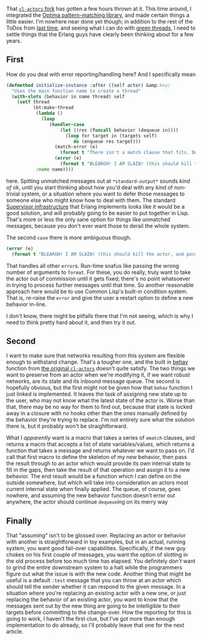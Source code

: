 That [`cl-actors` fork](https://github.com/Inaimathi/Common-Lisp-Actors) has gotten a few hours thrown at it. This time around, I integrated the [Optima pattern-matching library](https://github.com/m2ym/optima), and made certain things a little easier. I'm nowhere near done yet though; in addition to the rest of the ToDos from [last time](/posts/actors), and seeing what I can do with [green threads](https://github.com/deliciousrobots/green-threads), I need to settle things that the Erlang guys have clearly been thinking about for a few years.

## <a name="first" href="#first"></a>First

How do you deal with error reporting/handling here? And I specifically mean

```lisp
(defmethod initialize-instance :after ((self actor) &amp;key)
  "Uses the main function name to create a thread"
  (with-slots (behavior in name thread) self
    (setf thread
          (bt:make-thread
           (lambda ()
             (loop
                (handler-case
                    (let ((res (funcall behavior (dequeue in))))
                      (loop for target in (targets self)
                         do (enqueue res target)))
                  (match-error (e)
                    (format t "There isn't a match clause that fits. Do something more intelligent with unmatched messages.~%~a~%~%" e))
                  (error (e)
                    (format t "BLEARGH! I AM SLAIN! (this should kill the actor, and possibly call some fall-back mechanism)~%~a~%~%" e)))))
           :name name))))
```
here. Spitting unmatched messages out at `*standard-output*` sounds *kind of* ok, until you start thinking about how you'd deal with any kind of non-trivial system, or a situation where you want to defer those messages to someone else who might know how to deal with them. The standard [Supervisor infrastructure](http://www.erlang.org/doc/man/supervisor.html) that Erlang implements looks like it would be a good solution, and will probably going to be easier to put together in Lisp. That's more or less the only sane option for things like unmatched messages, because you don't ever want those to derail the whole system.

The second `case` there is more ambiguous though.

```lisp
(error (e)
  (format t "BLEARGH! I AM SLAIN! (this should kill the actor, and possibly call some fall-back mechanism)~%~a~%~%" e))
```

That handles all other `error`s. Run-time snafus like passing the wrong number of arguments to `format`. For these, you do really, truly want to take the actor out of commission until it gets fixed; there's no point whatsoever in trying to process further messages until that time. So another reasonable approach here would be to use Common Lisp's built-in condition system. That is, re-raise the `error` and give the user a restart option to define a new behavior in-line.

I don't know, there might be pitfalls there that I'm not seeing, which is why I need to think pretty hard about it, and then try it out.

## <a name="second" href="#second"></a>Second

I want to make sure that networks resulting from this system are flexible enough to withstand change. That's a tougher one, and the built in [behav](https://github.com/naveensundarg/Common-Lisp-Actors/blob/master/actors.lisp#L100-L104) function from [the original `cl-actors`](https://github.com/naveensundarg/Common-Lisp-Actors) doesn't quite satisfy. The two things we want to preserve from an actor when we're modifying it, if we want robust networks, are its state and its inbound message queue. The second is hopefully obvious, but the first might not be given how that `behav` function I just linked is implemented. It leaves the task of assigning new state up to the user, who may not know what the latest state of the actor is. Worse than that, there may be no way for them to find out, because that state is locked away in a closure with no hooks other than the ones manually defined by the behavior they're trying to replace. I'm not entirely sure what the solution there is, but it probably won't be straightforward.

What I *apparently* want is a macro that takes a series of `ematch` clauses, and returns a macro that accepts a list of state variables/values, which returns a function that takes a message and returns whatever we want to pass on. I'd call that first macro to define the skeleton of my new behavior, then pass the result through to an actor which would provide its own internal state to fill in the gaps, then take the result of that operation and assign it to a new behavior. The end result would be a function which I can define on the outside somewhere, but which will take into consideration an actors most current internal state when finally applied. The queue, of course, goes nowhere, and assuming the new behavior function doesn't error out anywhere, the actor should continue `dequeue`ing on its merry way

## <a name="finally" href="#finally"></a>Finally

That "assuming" isn't to be glossed over. Replacing an actor or behavior with another is straightforward in toy examples, but in an actual, running system, you want good fail-over capabilities. Specifically, if the new guy chokes on his first couple of messages, you want the option of slotting in the old process before too much time has elapsed. You definitely *don't* want to grind the entire downstream system to a halt while the programmers figure out what the issue is with the new code. Another thing that might be useful is a default `:test` message that you can throw at an actor which should tell the sender whether it can respond to the given message. In a situation where you're replacing an existing actor with a new one, or just replacing the behavior of an existing actor, you want to know that the messages sent out by the new thing are going to be intelligible to their targets before committing to the change-over. How the reporting for this is going to work, I haven't the first clue, but I've got more than enough implementation to do already, so I'll probably leave that one for the next article.
